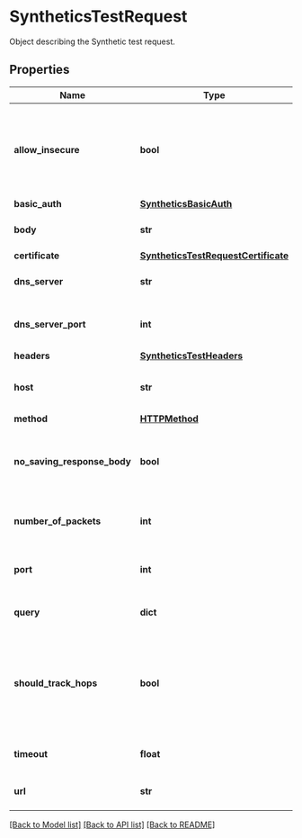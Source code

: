 # SyntheticsTestRequest

Object describing the Synthetic test request.

## Properties
Name | Type | Description | Notes
------------ | ------------- | ------------- | -------------
**allow_insecure** | **bool** | Allows loading insecure content for an HTTP request in a multistep test step. | [optional] 
**basic_auth** | [**SyntheticsBasicAuth**](SyntheticsBasicAuth.md) |  | [optional] 
**body** | **str** | Body to include in the test. | [optional] 
**certificate** | [**SyntheticsTestRequestCertificate**](SyntheticsTestRequestCertificate.md) |  | [optional] 
**dns_server** | **str** | DNS server to use for DNS tests. | [optional] 
**dns_server_port** | **int** | DNS server port to use for DNS tests. | [optional] 
**headers** | [**SyntheticsTestHeaders**](SyntheticsTestHeaders.md) |  | [optional] 
**host** | **str** | Host name to perform the test with. | [optional] 
**method** | [**HTTPMethod**](HTTPMethod.md) |  | [optional] 
**no_saving_response_body** | **bool** | Determines whether or not to save the response body. | [optional] 
**number_of_packets** | **int** | Number of pings to use per test. | [optional] 
**port** | **int** | Port to use when performing the test. | [optional] 
**query** | **dict** | Query to use for the test. | [optional] 
**should_track_hops** | **bool** | Turns on a traceroute probe to discover all gateways along the path to the host destination. | [optional] 
**timeout** | **float** | Timeout in seconds for the test. | [optional] 
**url** | **str** | URL to perform the test with. | [optional] 

[[Back to Model list]](README.md#documentation-for-models) [[Back to API list]](README.md#documentation-for-api-endpoints) [[Back to README]](README.md)



